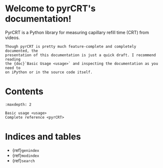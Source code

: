 # Welcome to pyrCRT's documentation!

PyrCRT is a Python library for measuring capillary refill time (CRT) from videos.

```{note}
Though pyrCRT is pretty much feature-complete and completely documented, the
presentation of this documentation is just a quick draft. I recommend reading
the {doc}`Basic Usage <usage>` and inspecting the documentation as you need to
on iPython or in the source code itself.
```

# Contents
```{toctree}
:maxdepth: 2

Basic usage <usage>
Complete reference <pyrCRT>
```

# Indices and tables

* {ref}`genindex`
* {ref}`modindex`
* {ref}`search`
